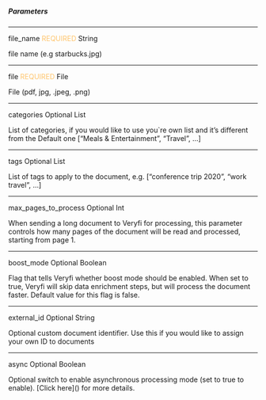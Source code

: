 <h5 className="h5-title">Parameters</h5>

---
<span className="parameter-text">file_name</span> <span style="color: #FFC56D;font-size: 14px" className="parameter-info">REQUIRED</span> <span className="parameter-info">String</span>

<p className="p-text">file name (e.g starbucks.jpg)</p>

---

<span className="parameter-text">file</span> <span style="color: #FFC56D;font-size: 14px" className="parameter-info">REQUIRED</span> <span className="parameter-info">File</span>

<p className="p-text">File (pdf, jpg, .jpeg, .png)</p>

---

<span className="parameter-text">categories</span> <span className="parameter-info">Optional</span> <span className="parameter-info">List</span>

<p className="p-text">List of categories, if you would like to use you`re own list and it’s different from the Default one [“Meals & Entertainment”, “Travel”, ...]</p>

---

<span className="parameter-text">tags</span> <span className="parameter-info">Optional</span> <span className="parameter-info">List</span>

<p className="p-text">List of tags to apply to the document, e.g. [“conference trip 2020”, “work travel”, ...]</p>

---
<span className="parameter-text">max_pages_to_process<span> <span className="parameter-info">Optional</span> <span className="parameter-info">Int</span>

<p className="p-text">When sending a long document to Veryfi for processing, this parameter controls how many pages of the document will be read and processed, starting from page 1.</p>

---
<span className="parameter-text">boost_mode<span> <span className="parameter-info">Optional</span> <span className="parameter-info">Boolean</span>

<p className="p-text">Flag that tells Veryfi whether boost mode should be enabled. When set to true, Veryfi will skip data enrichment steps, but will process the document faster. Default value for this flag is false.</p>

---
<span className="parameter-text">external_id</span> <span className="parameter-info">Optional</span> <span className="parameter-info">String</span>

<p className="p-text">Optional custom document identifier. Use this if you would like to assign your own ID to documents</p>

---
<span className="parameter-text">async</span> <span className="parameter-info">Optional</span> <span className="parameter-info">Boolean</span>

<p className="p-text">Optional switch to enable asynchronous processing mode (set to true to enable). [Click here]() for more details.</p>

